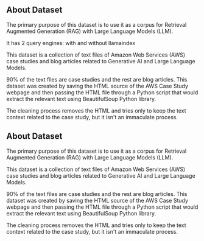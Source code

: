 ## About Dataset
The primary purpose of this dataset is to use it as a corpus for Retrieval Augmented Generation (RAG) with Large Language Models (LLM).

It has 2 query engines: with and without llamaindex

This dataset is a collection of text files of Amazon Web Services (AWS) case studies and blog articles related to Generative AI and Large Language Models.

90% of the text files are case studies and the rest are blog articles. This dataset was created by saving the HTML source of the AWS Case Study webpage and then passing the HTML file through a Python script that would extract the relevant text using BeautifulSoup Python library.

The cleaning process removes the HTML and tries only to keep the text context related to the case study, but it isn't an immaculate process.
## About Dataset
The primary purpose of this dataset is to use it as a corpus for Retrieval Augmented Generation (RAG) with Large Language Models (LLM).

This dataset is a collection of text files of Amazon Web Services (AWS) case studies and blog articles related to Generative AI and Large Language Models.

90% of the text files are case studies and the rest are blog articles. This dataset was created by saving the HTML source of the AWS Case Study webpage and then passing the HTML file through a Python script that would extract the relevant text using BeautifulSoup Python library.

The cleaning process removes the HTML and tries only to keep the text context related to the case study, but it isn't an immaculate process.
